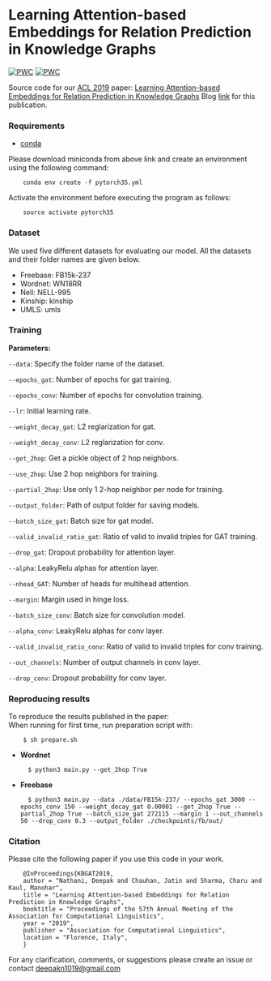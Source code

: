 # Learning Attention-based Embeddings for Relation Prediction in Knowledge Graphs
[![PWC](https://img.shields.io/endpoint.svg?url=https://paperswithcode.com/badge/learning-attention-based-embeddings-for-1/knowledge-graph-completion-on-fb15k-237)](https://paperswithcode.com/sota/knowledge-graph-completion-on-fb15k-237?p=learning-attention-based-embeddings-for-1)
[![PWC](https://img.shields.io/endpoint.svg?url=https://paperswithcode.com/badge/learning-attention-based-embeddings-for-1/knowledge-graph-completion-on-wn18rr)](https://paperswithcode.com/sota/knowledge-graph-completion-on-wn18rr?p=learning-attention-based-embeddings-for-1)

Source code for our [ACL 2019](http://www.acl2019.org/EN/index.xhtml) paper: [Learning Attention-based Embeddings for Relation Prediction in Knowledge Graphs](https://arxiv.org/abs/1906.01195)
Blog [link](https://deepakn97.github.io/blog/2019/Knowledge-Base-Relation-Prediction/) for this publication.

### Requirements
- [conda](https://repo.anaconda.com/miniconda/Miniconda3-latest-Linux-x86_64.sh)

Please download miniconda from above link and create an environment using the following command:

        conda env create -f pytorch35.yml

Activate the environment before executing the program as follows:

        source activate pytorch35
### Dataset
We used five different datasets for evaluating our model. All the datasets and their folder names are given below.
- Freebase: FB15k-237
- Wordnet: WN18RR
- Nell: NELL-995
- Kinship: kinship
- UMLS: umls

### Training

**Parameters:**

`--data`: Specify the folder name of the dataset.

`--epochs_gat`: Number of epochs for gat training.

`--epochs_conv`: Number of epochs for convolution training.

`--lr`: Initial learning rate.

`--weight_decay_gat`: L2 reglarization for gat.

`--weight_decay_conv`: L2 reglarization for conv.

`--get_2hop`: Get a pickle object of 2 hop neighbors.

`--use_2hop`: Use 2 hop neighbors for training.  

`--partial_2hop`: Use only 1 2-hop neighbor per node for training.

`--output_folder`: Path of output folder for saving models.

`--batch_size_gat`: Batch size for gat model.

`--valid_invalid_ratio_gat`: Ratio of valid to invalid triples for GAT training.

`--drop_gat`: Dropout probability for attention layer.

`--alpha`: LeakyRelu alphas for attention layer.

`--nhead_GAT`: Number of heads for multihead attention.

`--margin`: Margin used in hinge loss.

`--batch_size_conv`: Batch size for convolution model.

`--alpha_conv`: LeakyRelu alphas for conv layer.

`--valid_invalid_ratio_conv`: Ratio of valid to invalid triples for conv training.

`--out_channels`: Number of output channels in conv layer.

`--drop_conv`: Dropout probability for conv layer.

### Reproducing results

To reproduce the results published in the paper:      
When running for first time, run preparation script with:

        $ sh prepare.sh

* **Wordnet**

        $ python3 main.py --get_2hop True

* **Freebase**

        $ python3 main.py --data ./data/FB15k-237/ --epochs_gat 3000 --epochs_conv 150 --weight_decay_gat 0.00001 --get_2hop True --partial_2hop True --batch_size_gat 272115 --margin 1 --out_channels 50 --drop_conv 0.3 --output_folder ./checkpoints/fb/out/

### Citation
Please cite the following paper if you use this code in your work.

        @InProceedings{KBGAT2019,
        author = "Nathani, Deepak and Chauhan, Jatin and Sharma, Charu and Kaul, Manohar",
        title = "Learning Attention-based Embeddings for Relation Prediction in Knowledge Graphs",
        booktitle = "Proceedings of the 57th Annual Meeting of the Association for Computational Linguistics",
        year = "2019",
        publisher = "Association for Computational Linguistics",
        location = "Florence, Italy",
        }

For any clarification, comments, or suggestions please create an issue or contact deepakn1019@gmail.com
